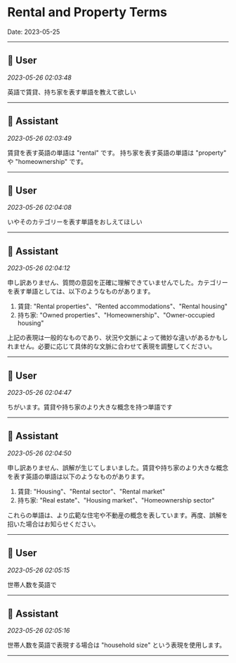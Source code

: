 # Rental and Property Terms

Date: 2023-05-25

---

## 👤 User
*2023-05-26 02:03:48*

英語で賃貸、持ち家を表す単語を教えて欲しい

---

## 🤖 Assistant
*2023-05-26 02:03:49*

賃貸を表す英語の単語は "rental" です。
持ち家を表す英語の単語は "property" や "homeownership" です。

---

## 👤 User
*2023-05-26 02:04:08*

いやそのカテゴリーを表す単語をおしえてほしい

---

## 🤖 Assistant
*2023-05-26 02:04:12*

申し訳ありません、質問の意図を正確に理解できていませんでした。カテゴリーを表す単語としては、以下のようなものがあります。

1. 賃貸: "Rental properties"、"Rented accommodations"、"Rental housing"
2. 持ち家: "Owned properties"、"Homeownership"、"Owner-occupied housing"

上記の表現は一般的なものであり、状況や文脈によって微妙な違いがあるかもしれません。必要に応じて具体的な文脈に合わせて表現を調整してください。

---

## 👤 User
*2023-05-26 02:04:47*

ちがいます。賃貸や持ち家のより大きな概念を持つ単語です

---

## 🤖 Assistant
*2023-05-26 02:04:50*

申し訳ありません、誤解が生じてしまいました。賃貸や持ち家のより大きな概念を表す英語の単語は以下のようなものがあります。

1. 賃貸: "Housing"、"Rental sector"、"Rental market"
2. 持ち家: "Real estate"、"Housing market"、"Homeownership sector"

これらの単語は、より広範な住宅や不動産の概念を表しています。再度、誤解を招いた場合はお知らせください。

---

## 👤 User
*2023-05-26 02:05:15*

世帯人数を英語で

---

## 🤖 Assistant
*2023-05-26 02:05:16*

世帯人数を英語で表現する場合は "household size" という表現を使用します。

---
